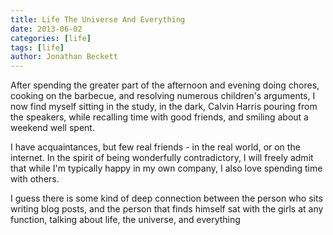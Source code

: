 ```yaml
---
title: Life The Universe And Everything
date: 2013-06-02
categories: [life]
tags: [life]
author: Jonathan Beckett
---
```


After spending the greater part of the afternoon and evening doing chores, cooking on the barbecue, and resolving numerous children's arguments, I now find myself sitting in the study, in the dark, Calvin Harris pouring from the speakers, while recalling time with good friends, and smiling about a weekend well spent.

I have acquaintances, but few real friends - in the real world, or on the internet. In the spirit of being wonderfully contradictory, I will freely admit that while I'm typically happy in my own company, I also love spending time with others.

I guess there is some kind of deep connection between the person who sits writing blog posts, and the person that finds himself sat with the girls at any function, talking about life, the universe, and everything